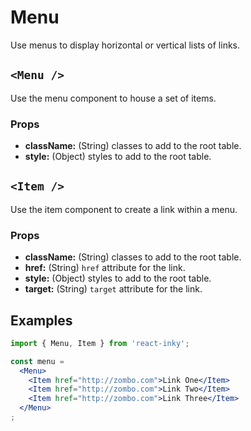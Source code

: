 # Menu

Use menus to display horizontal or vertical lists of links.

## `<Menu />`

Use the menu component to house a set of items.

### Props

- **className:** (String) classes to add to the root table.
- **style:** (Object) styles to add to the root table.

## `<Item />`

Use the item component to create a link within a menu.

### Props

- **className:** (String) classes to add to the root table.
- **href:** (String) `href` attribute for the link.
- **style:** (Object) styles to add to the root table.
- **target:** (String) `target` attribute for the link.

## Examples

```jsx
import { Menu, Item } from 'react-inky';

const menu =
  <Menu>
    <Item href="http://zombo.com">Link One</Item>
    <Item href="http://zombo.com">Link Two</Item>
    <Item href="http://zombo.com">Link Three</Item>
  </Menu>
;
```

